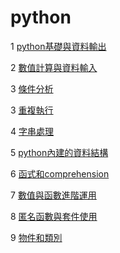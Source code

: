 # python
1 [python基礎與資料輸出](https://github.com/roberthsu2003/python/tree/master/python%E5%9F%BA%E7%A4%8E%E8%88%87%E8%B3%87%E6%96%99%E8%BC%B8%E5%87%BA)

2 [數值計算與資料輸入](https://github.com/roberthsu2003/python/tree/master/%E6%95%B8%E5%80%BC%E8%A8%88%E7%AE%97%E8%88%87%E8%B3%87%E6%96%99%E8%BC%B8%E5%85%A5)

3 [條件分析](https://github.com/roberthsu2003/python/tree/master/%E6%A2%9D%E4%BB%B6%E5%88%86%E6%9E%90)

3 [重複執行](https://github.com/roberthsu2003/python/tree/master/%E9%87%8D%E8%A4%87%E5%9F%B7%E8%A1%8C)

4 [字串處理](https://github.com/roberthsu2003/python/tree/master/%E5%AD%97%E4%B8%B2%E8%99%95%E7%90%86)

5 [python內建的資料結構](https://github.com/roberthsu2003/python/tree/master/python%E5%85%A7%E5%BB%BA%E7%9A%84%E8%B3%87%E6%96%99%E7%B5%90%E6%A7%8B)

6 [函式和comprehension](https://github.com/roberthsu2003/python/tree/master/%E5%87%BD%E5%BC%8F%E5%92%8Ccomprehension)

7 [數值與函數進階運用](https://github.com/roberthsu2003/python/tree/master/%E6%95%B8%E5%80%BC%E8%88%87%E5%87%BD%E6%95%B8%E9%80%B2%E9%9A%8E%E9%81%8B%E7%94%A8)

8 [匿名函數與套件使用](https://github.com/roberthsu2003/python/tree/master/%E5%8C%BF%E5%90%8D%E5%87%BD%E6%95%B8%E8%88%87%E5%A5%97%E4%BB%B6%E4%BD%BF%E7%94%A8)

9 [物件和類別](https://github.com/roberthsu2003/python/tree/master/%E7%89%A9%E4%BB%B6%E5%92%8C%E9%A1%9E%E5%88%A5)

